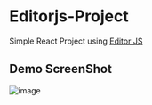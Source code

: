 # Editorjs-Project
Simple React Project using [Editor JS](https://editorjs.io/)
## Demo ScreenShot
![image](https://github.com/C0dewithLokesh/Editorjs-Project/assets/77185999/f3e7163e-3cd2-42e6-bdc4-4405066e0b74)
